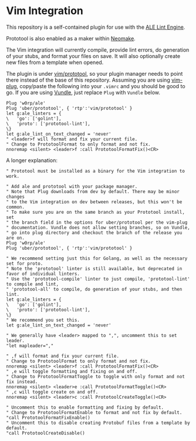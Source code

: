 # Vim Integration

This repository is a self-contained plugin for use with the
[ALE Lint Engine](https://github.com/w0rp/ale).

Prototool is also enabled as a maker within [Neomake](https://github.com/neomake/neomake/blob/master/autoload/neomake/makers/ft/proto.vim).

The Vim integration will currently compile, provide lint errors, do generation of your stubs, and
format your files on save. It will also optionally create new files from a template when opened.

The plugin is under [vim/prototool](../vim/prototool), so your plugin manager needs to point there
instead of the base of this repository. Assuming you are using
[vim-plug](https://github.com/junegunn/vim-plug), copy/paste the following into your `.vimrc` and
you should be good to go. If you are using [Vundle](https://github.com/VundleVim/Vundle.vim), just
replace `Plug` with `Vundle` below.

```vim
Plug 'w0rp/ale'
Plug 'uber/prototool', { 'rtp':'vim/prototool' }
let g:ale_linters = {
\   'go': ['golint'],
\   'proto': ['prototool-lint'],
\}
let g:ale_lint_on_text_changed = 'never'
" <leader>f will format and fix your current file.
" Change to PrototoolFormat to only format and not fix.
nnoremap <silent> <leader>f :call PrototoolFormatFix()<CR>
```

A longer explanation:

```vim
" Prototool must be installed as a binary for the Vim integration to work.

" Add ale and prototool with your package manager.
" Note that Plug downloads from dev by default. There may be minor changes
" to the Vim integration on dev between releases, but this won't be common.
" To make sure you are on the same branch as your Prototool install, set
" the branch field in the options for uber/prototool per the vim-plug
" documentation. Vundle does not allow setting branches, so on Vundle,
" go into plug directory and checkout the branch of the release you are on.
Plug 'w0rp/ale'
Plug 'uber/prototool', { 'rtp':'vim/prototool' }

" We recommend setting just this for Golang, as well as the necessary set for proto.
" Note the 'prototool' linter is still available, but deprecated in favor of individual linters.
" Use the 'prototool-compile' linter to just compile, 'prototool-lint' to compile and lint,
" 'prototool-all' to compile, do generation of your stubs, and then lint.
let g:ale_linters = {
\   'go': ['golint'],
\   'proto': ['prototool-lint'],
\}
" We recommend you set this.
let g:ale_lint_on_text_changed = 'never'

" We generally have <leader> mapped to ",", uncomment this to set leader.
"let mapleader=","

" ,f will format and fix your current file.
" Change to PrototoolFormat to only format and not fix.
nnoremap <silent> <leader>f :call PrototoolFormatFix()<CR>
" ,e will toggle formatting and fixing on and off.
" Change to PrototoolFormatToggle to toggle with only format and not fix instead.
nnoremap <silent> <leader>e :call PrototoolFormatToggle()<CR>
" ,c will toggle create on and off.
nnoremap <silent> <leader>c :call PrototoolCreateToggle()<CR>

" Uncomment this to enable formatting and fixing by default.
" Change to PrototoolFormatEnable to format and not fix by default.
"call PrototoolFormatFixEnable()
" Uncomment this to disable creating Protobuf files from a template by default.
"call PrototoolCreateDisable()
```
